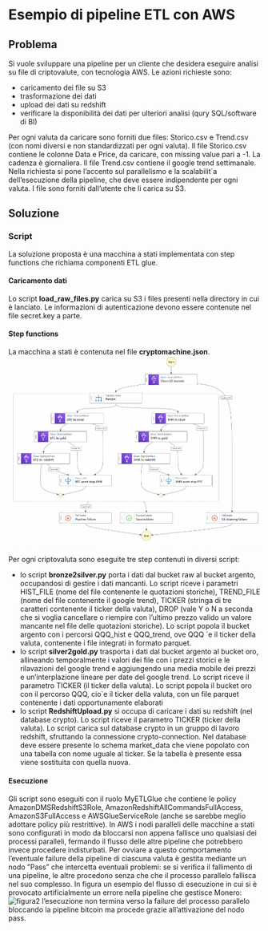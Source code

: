 # Esempio di pipeline ETL con AWS

## Problema
Si vuole sviluppare una pipeline per un cliente che desidera eseguire analisi su file di criptovalute, con tecnologia AWS. Le azioni richieste sono:
* caricamento dei file su S3
* trasformazione dei dati
* upload dei dati su redshift
* verificare la disponibilità dei dati per ulteriori analisi (qury SQL/software di BI)

Per ogni valuta da caricare sono forniti due files: Storico.csv e Trend.csv (con nomi diversi e non standardizzati per ogni valuta). Il file Storico.csv contiene le colonne Data e Price, da caricare, con missing value pari a -1. La cadenza
è giornaliera. Il file Trend.csv contiene il google trend settimanale. Nella richiesta si pone l’accento sul parallelismo e la scalabilit`a dell’esecuzione della pipeline, che deve essere indipendente per ogni valuta. I file sono forniti dall’utente che li carica su S3.

## Soluzione
### Script
La soluzione proposta è una macchina a stati implementata con step functions che richiama componenti ETL glue.
#### Caricamento dati
Lo script **load_raw_files.py** carica su S3 i files presenti nella directory in cui è lanciato. Le informazioni di autenticazione devono essere contenute nel file secret.key a parte.
#### Step functions
La macchina a stati è contenuta nel file **cryptomachine.json**. 
![figura1](https://github.com/LucaTrussoni/an_AWS_pipeline/blob/b4e545dfa049ead17204d670be8e21085aebc050/cryptomachine.png)

Per ogni criptovaluta sono eseguite tre step contenuti in diversi script:
* lo script **bronze2silver.py** porta i dati dal bucket raw al bucket argento, occupandosi di gestire i dati mancanti. Lo script riceve i parametri HIST_FILE (nome del file contenente le quotazioni
storiche), TREND_FILE (nome del file contenente il google trend), TICKER  (stringa di tre caratteri contenente il ticker della valuta), DROP (vale Y o N a seconda che si voglia cancellare o riempire
con l’ultimo prezzo valido un valore mancante nel file delle quotazioni storiche). Lo script popola il bucket argento con i percorsi QQQ_hist e QQQ_trend, ove QQQ `e il ticker della valuta, contenente i file integrati in formato parquet.
* lo script **silver2gold.py** trasporta i dati dal bucket argento al bucket oro, allineando temporalmente i valori dei file con i prezzi storici e le rilavazioni del google trend e aggiungendo una media mobile dei prezzi e un’interplazione lineare per date del google trend. Lo script riceve il parametro TICKER (il ticker della valuta). Lo script popola il bucket oro con il percorso QQQ, cio`e il ticker della valuta, con
un file parquet contenente i dati opportunamente elaborati
* lo script **RedshiftUpload.py** si occupa di caricare i dati su redshift (nel database crypto). Lo script riceve il parametro TICKER (ticker della valuta). Lo script carica sul database crypto in un gruppo di lavoro redshift, sfruttando la connessione crypto-connection. Nel database deve essere presente lo schema market_data che viene popolato con una tabella con nome uguale al ticker. Se la tabella è presente essa viene sostituita con quella nuova.

#### Esecuzione
Gli script sono eseguiti con il ruolo MyETLGlue che contiene le policy AmazonDMSRedshiftS3Role, AmazonRedshiftAllCommandsFullAccess, AmazonS3FullAccess e AWSGlueServiceRole (anche se sarebbe meglio adottare policy più restrittive). In AWS i nodi paralleli delle macchine a stati sono configurati in modo da bloccarsi non appena fallisce
uno qualsiasi dei processi paralleli, fermando il flusso delle altre pipeline che potrebbero invece procedere indisturbati. Per ovviare
a questo comportamento l’eventuale failure della pipeline di ciascuna valuta è gestita mediante un nodo ”Pass” che intercetta eventuali problemi: se si verifica il fallimento di una pipeline, le altre procedono senza che che il processo parallelo fallisca nel suo complesso. In figura un esempio del flusso di esecuzione in cui si è provocato artificialmente un errore nella pipeline che gestisce Monero:
![figura2]()
l’esecuzione non termina verso la failure del processo parallelo bloccando la pipeline bitcoin ma procede grazie all’attivazione del nodo pass.
